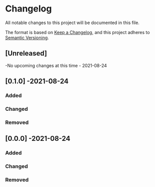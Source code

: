 # Changelog
All notable changes to this project will be documented in this file.

The format is based on [Keep a Changelog](https://keepachangelog.com/en/1.0.0/),
and this project adheres to [Semantic Versioning](https://semver.org/spec/v2.0.0.html).

## [Unreleased]
-No upcoming changes at this time - 2021-08-24

## [0.1.0] -2021-08-24
### Added

### Changed

### Removed

## [0.0.0] -2021-08-24
### Added

### Changed

### Removed


